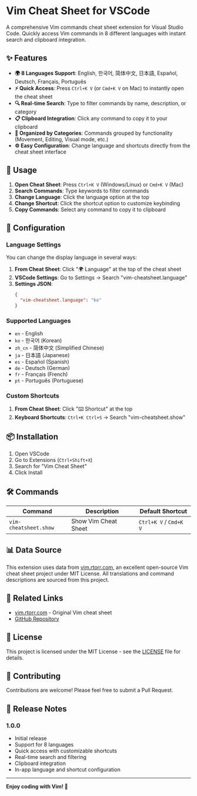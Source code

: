 # Vim Cheat Sheet for VSCode

A comprehensive Vim commands cheat sheet extension for Visual Studio Code. Quickly access Vim commands in 8 different languages with instant search and clipboard integration.

## ✨ Features

- **🌍 8 Languages Support**: English, 한국어, 简体中文, 日本語, Español, Deutsch, Français, Português
- **⚡ Quick Access**: Press `Ctrl+K V` (or `Cmd+K V` on Mac) to instantly open the cheat sheet
- **🔍 Real-time Search**: Type to filter commands by name, description, or category
- **📋 Clipboard Integration**: Click any command to copy it to your clipboard
- **🎨 Organized by Categories**: Commands grouped by functionality (Movement, Editing, Visual mode, etc.)
- **⚙️ Easy Configuration**: Change language and shortcuts directly from the cheat sheet interface

## 🚀 Usage

1. **Open Cheat Sheet**: Press `Ctrl+K V` (Windows/Linux) or `Cmd+K V` (Mac)
2. **Search Commands**: Type keywords to filter commands
3. **Change Language**: Click the language option at the top
4. **Change Shortcut**: Click the shortcut option to customize keybinding
5. **Copy Commands**: Select any command to copy it to clipboard

## 🔧 Configuration

### Language Settings

You can change the display language in several ways:

1. **From Cheat Sheet**: Click "🌍 Language" at the top of the cheat sheet
2. **VSCode Settings**: Go to Settings → Search "vim-cheatsheet.language"
3. **Settings JSON**:
   ```json
   {
     "vim-cheatsheet.language": "ko"
   }
   ```

### Supported Languages

- `en` - English
- `ko` - 한국어 (Korean)
- `zh_cn` - 简体中文 (Simplified Chinese)
- `ja` - 日本語 (Japanese)
- `es` - Español (Spanish)
- `de` - Deutsch (German)
- `fr` - Français (French)
- `pt` - Português (Portuguese)

### Custom Shortcuts

1. **From Cheat Sheet**: Click "⌨️ Shortcut" at the top
2. **Keyboard Shortcuts**: `Ctrl+K Ctrl+S` → Search "vim-cheatsheet.show"

## 📦 Installation

1. Open VSCode
2. Go to Extensions (`Ctrl+Shift+X`)
3. Search for "Vim Cheat Sheet"
4. Click Install

## 🛠 Commands

| Command | Description | Default Shortcut |
|---------|-------------|------------------|
| `vim-cheatsheet.show` | Show Vim Cheat Sheet | `Ctrl+K V` / `Cmd+K V` |

## 📊 Data Source

This extension uses data from [vim.rtorr.com](https://vim.rtorr.com), an excellent open-source Vim cheat sheet project under MIT License. All translations and command descriptions are sourced from this project.

## 🔗 Related Links

- [vim.rtorr.com](https://vim.rtorr.com) - Original Vim cheat sheet
- [GitHub Repository](https://github.com/wnjoon/vscode-vm-cheet-sheet)

## 📄 License

This project is licensed under the MIT License - see the [LICENSE](LICENSE) file for details.

## 🤝 Contributing

Contributions are welcome! Please feel free to submit a Pull Request.

## 📝 Release Notes

### 1.0.0

- Initial release
- Support for 8 languages
- Quick access with customizable shortcuts
- Real-time search and filtering
- Clipboard integration
- In-app language and shortcut configuration

---

**Enjoy coding with Vim! 🎉**